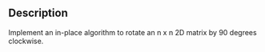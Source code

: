 ## Description
Implement an in-place algorithm to rotate an n x n 2D matrix by 90 degrees clockwise.
